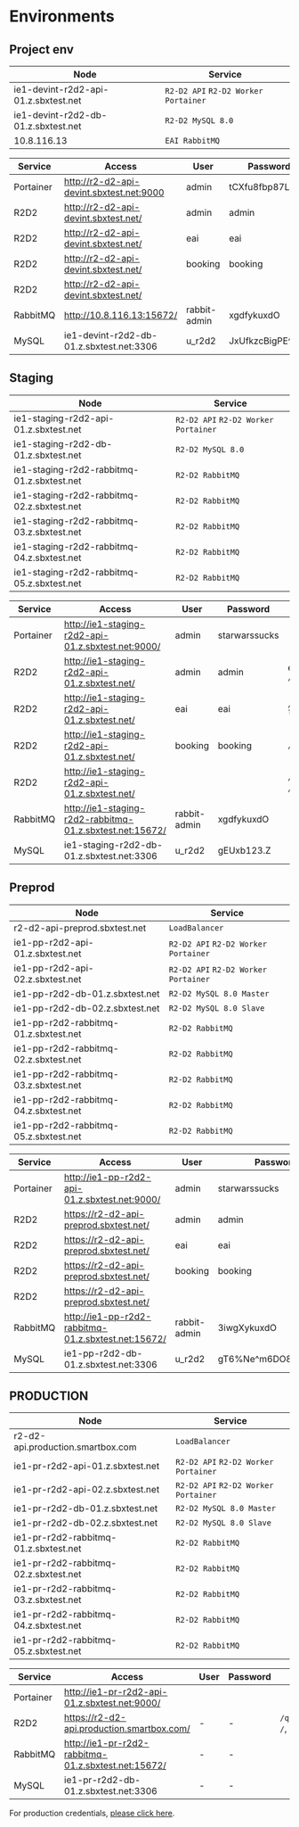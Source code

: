 # Environments


## Project env

| Node | Service |
| --- | --- |
| ie1-devint-r2d2-api-01.z.sbxtest.net | `R2-D2 API` `R2-D2 Worker` `Portainer` |
| ie1-devint-r2d2-db-01.z.sbxtest.net | `R2-D2 MySQL 8.0` |
| 10.8.116.13 | `EAI RabbitMQ` |

| Service | Access | User | Password | Roles |
| --- | --- | --- | --- | --- |
| Portainer | http://r2-d2-api-devint.sbxtest.net:9000 | admin | tCXfu8fbp87LRX | |
| R2D2 | http://r2-d2-api-devint.sbxtest.net/ | admin | admin | everything, `/internal` |
| R2D2 | http://r2-d2-api-devint.sbxtest.net/ | eai | eai | `/broadcast-listener`  |
| R2D2 | http://r2-d2-api-devint.sbxtest.net/ | booking | booking | `/booking` |
| R2D2 | http://r2-d2-api-devint.sbxtest.net/ | | | `/quickdata`, `/`, `/ping` |
| RabbitMQ | http://10.8.116.13:15672/ | rabbit-admin | xgdfykuxdO | |
| MySQL | ie1-devint-r2d2-db-01.z.sbxtest.net:3306 | u_r2d2 | JxUfkzcBigPE^Z*4 | |

## Staging

| Node | Service |
| --- | --- |
| ie1-staging-r2d2-api-01.z.sbxtest.net | `R2-D2 API` `R2-D2 Worker` `Portainer` |
| ie1-staging-r2d2-db-01.z.sbxtest.net | `R2-D2 MySQL 8.0` |
| ie1-staging-r2d2-rabbitmq-01.z.sbxtest.net | `R2-D2 RabbitMQ` |
| ie1-staging-r2d2-rabbitmq-02.z.sbxtest.net | `R2-D2 RabbitMQ` |
| ie1-staging-r2d2-rabbitmq-03.z.sbxtest.net | `R2-D2 RabbitMQ` |
| ie1-staging-r2d2-rabbitmq-04.z.sbxtest.net | `R2-D2 RabbitMQ` |
| ie1-staging-r2d2-rabbitmq-05.z.sbxtest.net | `R2-D2 RabbitMQ` |

| Service | Access | User | Password | Roles |
| --- | --- | --- | --- | --- |
| Portainer | http://ie1-staging-r2d2-api-01.z.sbxtest.net:9000/ | admin | starwarssucks | |
| R2D2 | http://ie1-staging-r2d2-api-01.z.sbxtest.net/ | admin | admin | everything, `/internal` |
| R2D2 | http://ie1-staging-r2d2-api-01.z.sbxtest.net/ | eai | eai | `/broadcast-listener`  |
| R2D2 | http://ie1-staging-r2d2-api-01.z.sbxtest.net/ | booking | booking | `/booking` |
| R2D2 | http://ie1-staging-r2d2-api-01.z.sbxtest.net/ | | | `/quickdata`, `/`, `/ping` |
| RabbitMQ | http://ie1-staging-r2d2-rabbitmq-01.z.sbxtest.net:15672/ | rabbit-admin | xgdfykuxdO | |
| MySQL | ie1-staging-r2d2-db-01.z.sbxtest.net:3306 | u_r2d2 | gEUxb123.Z | |


## Preprod

| Node | Service |
| --- | --- |
| r2-d2-api-preprod.sbxtest.net | `LoadBalancer` |
| ie1-pp-r2d2-api-01.z.sbxtest.net | `R2-D2 API` `R2-D2 Worker` `Portainer` |
| ie1-pp-r2d2-api-02.z.sbxtest.net | `R2-D2 API` `R2-D2 Worker` `Portainer` |
| ie1-pp-r2d2-db-01.z.sbxtest.net | `R2-D2 MySQL 8.0 Master` |
| ie1-pp-r2d2-db-02.z.sbxtest.net | `R2-D2 MySQL 8.0 Slave` |
| ie1-pp-r2d2-rabbitmq-01.z.sbxtest.net | `R2-D2 RabbitMQ` |
| ie1-pp-r2d2-rabbitmq-02.z.sbxtest.net | `R2-D2 RabbitMQ` |
| ie1-pp-r2d2-rabbitmq-03.z.sbxtest.net | `R2-D2 RabbitMQ` |
| ie1-pp-r2d2-rabbitmq-04.z.sbxtest.net | `R2-D2 RabbitMQ` |
| ie1-pp-r2d2-rabbitmq-05.z.sbxtest.net | `R2-D2 RabbitMQ` |

| Service | Access | User | Password | Roles |
| --- | --- | --- | --- | --- |
| Portainer | http://ie1-pp-r2d2-api-01.z.sbxtest.net:9000/ | admin | starwarssucks | |
| R2D2 | https://r2-d2-api-preprod.sbxtest.net/ | admin | admin | everything, `/internal` |
| R2D2 | https://r2-d2-api-preprod.sbxtest.net/ | eai | eai | `/broadcast-listener`  |
| R2D2 | https://r2-d2-api-preprod.sbxtest.net/ | booking | booking | `/booking` |
| R2D2 | https://r2-d2-api-preprod.sbxtest.net/ | | | `/quickdata`, `/`, `/ping` |
| RabbitMQ | http://ie1-pp-r2d2-rabbitmq-01.z.sbxtest.net:15672/ | rabbit-admin | 3iwgXykuxdO | |
| MySQL | ie1-pp-r2d2-db-01.z.sbxtest.net:3306 | u_r2d2 | gT6%Ne^m6DO8QGwi3j62 | |


## PRODUCTION

| Node | Service |
| --- | --- |
| r2-d2-api.production.smartbox.com | `LoadBalancer` |
| ie1-pr-r2d2-api-01.z.sbxtest.net | `R2-D2 API` `R2-D2 Worker` `Portainer` |
| ie1-pr-r2d2-api-02.z.sbxtest.net | `R2-D2 API` `R2-D2 Worker` `Portainer` |
| ie1-pr-r2d2-db-01.z.sbxtest.net | `R2-D2 MySQL 8.0 Master` |
| ie1-pr-r2d2-db-02.z.sbxtest.net | `R2-D2 MySQL 8.0 Slave` |
| ie1-pr-r2d2-rabbitmq-01.z.sbxtest.net | `R2-D2 RabbitMQ` |
| ie1-pr-r2d2-rabbitmq-02.z.sbxtest.net | `R2-D2 RabbitMQ` |
| ie1-pr-r2d2-rabbitmq-03.z.sbxtest.net | `R2-D2 RabbitMQ` |
| ie1-pr-r2d2-rabbitmq-04.z.sbxtest.net | `R2-D2 RabbitMQ` |
| ie1-pr-r2d2-rabbitmq-05.z.sbxtest.net | `R2-D2 RabbitMQ` |

| Service | Access | User | Password | Roles |
| --- | --- | --- | --- | --- |
| Portainer | http://ie1-pr-r2d2-api-01.z.sbxtest.net:9000/ | | | |
| R2D2 | https://r2-d2-api.production.smartbox.com/ | - | - | `/quickdata`, `/`, `/ping` |
| RabbitMQ | http://ie1-pr-r2d2-rabbitmq-01.z.sbxtest.net:15672/ | - | - | |
| MySQL | ie1-pr-r2d2-db-01.z.sbxtest.net:3306 | - | - | |

For production credentials,
[please click here](https://smartbox.atlassian.net/wiki/spaces/R2D2/pages/1720647893/Production+Credentials).

